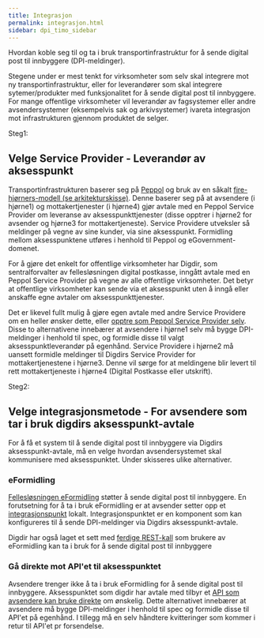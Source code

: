```yaml
---
title: Integrasjon 
permalink: integrasjon.html
sidebar: dpi_timo_sidebar
---
```


<!-- ![](/images/dpi/underarbeide.png) -->

Hvordan koble seg til og ta i bruk transportinfrastruktur for å sende digital post til innbyggere (DPI-meldinger). 

Stegene under er mest tenkt for virksomheter som selv skal integrere mot ny transportinfrastruktur, eller for leverandører som skal integrere sytemer/produkter med funksjonalitet for å sende digital post til innbyggere. For mange offentlige virksomheter vil leverandør av fagsystemer eller andre avsendersystemer (eksempelvis sak og arkivsystemer) ivareta integrasjon mot infrastrukturen gjennom produktet de selger. 

Steg1:
## Velge Service Provider - Leverandør av aksesspunkt
Transportinfrastrukturen baserer seg på [Peppol](https://peppol.eu/what-is-peppol/peppol-country-profiles/norway-country-profile/) og bruk av en såkalt [fire-hjørners-modell (se arkitekturskisse)](https://docs.digdir.no/dpi_arkitektur.html). Denne baserer seg på at avsendere (i hjørne1) og mottakertjenester (i hjørne4) gjør avtale med en Peppol Service Provider om leveranse av aksesspunkttjenester (disse opptrer i hjørne2 for avsender og hjørne3 for mottakertjeneste). Service Providere utveksler så meldinger på vegne av sine kunder, via sine aksesspunkt. Formidling mellom aksesspunktene utføres i henhold til Peppol og eGovernment-domenet.

For å gjøre det enkelt for offentlige virksomheter har Digdir, som sentralforvalter av fellesløsningen digital postkasse, inngått avtale med en Peppol Service Provider på vegne 
av alle offentlige virksomheter. Det betyr at offentlige virksomheter kan sende via et aksesspunkt uten å inngå eller anskaffe egne avtaler om aksesspunkttjenester. 

Det er likevel fullt mulig å gjøre egen avtale med andre Service Providere om en heller ønsker dette, eller [opptre som Peppol Service Provider selv](https://www.anskaffelser.no/nb/verktoy/veiledere/aksesspunkt). Disse to alternativene innebærer at avsendere i hjørne1 selv må bygge DPI-meldinger i henhold til spec, og formidle disse til valgt aksesspunktleverandør på egenhånd. Service Providere i hjørne2 må uansett formidle meldinger til Digdirs Service Provider for mottakertjenestene i hjørne3. Denne vil sørge for at meldingene blir levert til rett mottakertjeneste i hjørne4 (Digital Postkasse eller utskrift).

Steg2:
## Velge integrasjonsmetode - For avsendere som tar i bruk digdirs aksesspunkt-avtale
For å få et system til å sende digital post til innbyggere via Digdirs aksesspunkt-avtale, må en velge hvordan avsendersystemet skal kommunisere med aksesspunktet. Under skisseres ulike alternativer.

### eFormidling
[Fellesløsningen eFormidling](https://docs.digdir.no/eformidling_index.html) støtter å sende digital post til innbyggere. En forutsetning for å ta i bruk eFormidling er at avsender setter opp et [integrasjonspunkt](https://docs.digdir.no/eformidling_download_ip.html) lokalt. Integrasjonspunktet er en komponent som kan konfigureres til å sende DPI-meldinger via Digdirs aksesspunkt-avtale. 

Digdir har også laget et sett med [ferdige REST-kall](https://docs.digdir.no/eformidling_nm_restdocs.html#_example_2_creating_a_dpi_digital_message) som brukere av eFormidling kan ta i bruk for å sende digital post til innbyggere

### Gå direkte mot API'et til aksesspunktet
Avsendere trenger ikke å ta i bruk eFormidling for å sende digital post til innbyggere. Aksesspunktet som digdir har avtale med tilbyr et [API som avsendere kan bruke direkte](https://docs.digdir.no/resources/begrep/sikkerDigitalPost/nyinf/api/openapi_spec.html) om ønskelig. Dette alternativet innebærer at avsendere må bygge DPI-meldinger i henhold til spec og formidle disse til API'et på egenhånd. I tillegg må en selv håndtere kvitteringer som kommer i retur til API'et pr forsendelse.
